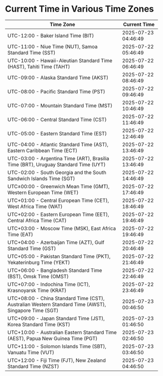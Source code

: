 # Current Time in Various Time Zones

| Time Zone | Current Time |
|-----------|--------------|
| UTC-12:00 - Baker Island Time (BIT) | 2025-07-23 04:46:49 |
| UTC-11:00 - Niue Time (NUT), Samoa Standard Time (SST) | 2025-07-22 05:46:49 |
| UTC-10:00 - Hawaii-Aleutian Standard Time (HAST), Tahiti Time (TAHT) | 2025-07-22 06:46:49 |
| UTC-09:00 - Alaska Standard Time (AKST) | 2025-07-22 08:46:49 |
| UTC-08:00 - Pacific Standard Time (PST) | 2025-07-22 09:46:49 |
| UTC-07:00 - Mountain Standard Time (MST) | 2025-07-22 10:46:49 |
| UTC-06:00 - Central Standard Time (CST) | 2025-07-22 11:46:49 |
| UTC-05:00 - Eastern Standard Time (EST) | 2025-07-22 12:46:49 |
| UTC-04:00 - Atlantic Standard Time (AST), Eastern Caribbean Time (ECT) | 2025-07-22 13:46:49 |
| UTC-03:00 - Argentina Time (ART), Brasília Time (BRT), Uruguay Standard Time (UYT) | 2025-07-22 13:46:49 |
| UTC-02:00 - South Georgia and the South Sandwich Islands Time (SGT) | 2025-07-22 14:46:49 |
| UTC±00:00 - Greenwich Mean Time (GMT), Western European Time (WET) | 2025-07-22 17:46:49 |
| UTC+01:00 - Central European Time (CET), West Africa Time (WAT) | 2025-07-22 18:46:49 |
| UTC+02:00 - Eastern European Time (EET), Central Africa Time (CAT) | 2025-07-22 19:46:49 |
| UTC+03:00 - Moscow Time (MSK), East Africa Time (EAT) | 2025-07-22 19:46:49 |
| UTC+04:00 - Azerbaijan Time (AZT), Gulf Standard Time (GST) | 2025-07-22 20:46:49 |
| UTC+05:00 - Pakistan Standard Time (PKT), Yekaterinburg Time (YEKT) | 2025-07-22 21:46:49 |
| UTC+06:00 - Bangladesh Standard Time (BST), Omsk Time (OMST) | 2025-07-22 22:46:49 |
| UTC+07:00 - Indochina Time (ICT), Krasnoyarsk Time (KRAT) | 2025-07-22 23:46:49 |
| UTC+08:00 - China Standard Time (CST), Australian Western Standard Time (AWST), Singapore Time (SGT) | 2025-07-23 00:46:50 |
| UTC+09:00 - Japan Standard Time (JST), Korea Standard Time (KST) | 2025-07-23 01:46:50 |
| UTC+10:00 - Australian Eastern Standard Time (AEST), Papua New Guinea Time (PGT) | 2025-07-23 02:46:50 |
| UTC+11:00 - Solomon Islands Time (SBT), Vanuatu Time (VUT) | 2025-07-23 03:46:50 |
| UTC+12:00 - Fiji Time (FJT), New Zealand Standard Time (NZST) | 2025-07-23 04:46:50 |
